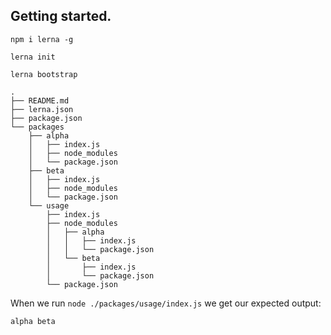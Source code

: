## Getting started.

```
npm i lerna -g
```

```
lerna init
```

```
lerna bootstrap
```

```
.
├── README.md
├── lerna.json
├── package.json
└── packages
    ├── alpha
    │   ├── index.js
    │   ├── node_modules
    │   └── package.json
    ├── beta
    │   ├── index.js
    │   ├── node_modules
    │   └── package.json
    └── usage
        ├── index.js
        ├── node_modules
        │   ├── alpha
        │   │   ├── index.js
        │   │   └── package.json
        │   └── beta
        │       ├── index.js
        │       └── package.json
        └── package.json
```

When we run `node ./packages/usage/index.js` we get our expected output:
```
alpha beta
```
